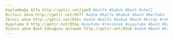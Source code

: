 ```yaml
---
Kaplumbağa Alfa http://getir.net/yge9 #kalfa #kabuk #bash #shell
Birinci adım http://getir.net/0577 #adim #kalfa #kabuk #bash #merhaba
İkinci adım http://getir.net/05hc #adim #kalfa #kabuk #bash #kitap #rehber
Uygulama 0 http://getir.net/056p #youtube #resimcek #uygulama #bash #kalfa
Üçüncü adım Bash kabuğunu anlamak http://getir.net/05ub #adim #bash #kalfa #kabuk
---
```

